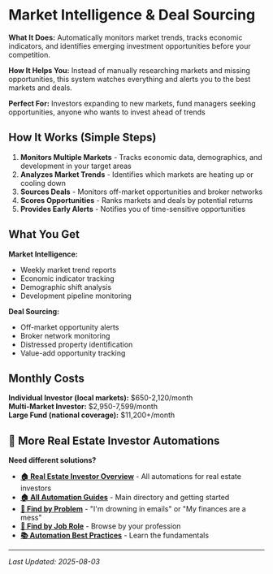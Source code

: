 # Market Intelligence & Deal Sourcing

**What It Does:** Automatically monitors market trends, tracks economic indicators, and identifies emerging investment opportunities before your competition.

**How It Helps You:** Instead of manually researching markets and missing opportunities, this system watches everything and alerts you to the best markets and deals.

**Perfect For:** Investors expanding to new markets, fund managers seeking opportunities, anyone who wants to invest ahead of trends

## How It Works (Simple Steps)

1. **Monitors Multiple Markets** - Tracks economic data, demographics, and development in your target areas
2. **Analyzes Market Trends** - Identifies which markets are heating up or cooling down
3. **Sources Deals** - Monitors off-market opportunities and broker networks
4. **Scores Opportunities** - Ranks markets and deals by potential returns
5. **Provides Early Alerts** - Notifies you of time-sensitive opportunities

## What You Get

**Market Intelligence:**
- Weekly market trend reports
- Economic indicator tracking
- Demographic shift analysis
- Development pipeline monitoring

**Deal Sourcing:**
- Off-market opportunity alerts
- Broker network monitoring
- Distressed property identification
- Value-add opportunity tracking

## Monthly Costs

**Individual Investor (local markets):** $650-2,120/month  
**Multi-Market Investor:** $2,950-7,599/month  
**Large Fund (national coverage):** $11,200+/month

## 🔗 More Real Estate Investor Automations

**Need different solutions?**
- **[🏠 Real Estate Investor Overview](Real%20Estate%20Investor%20Overview.md)** - All automations for real estate investors
- **[🏠 All Automation Guides](../../../AI%20Automations%20Guide.md)** - Main directory and getting started
- **[🎯 Find by Problem](../../../Automation%20Workflows%20by%20Problem.md)** - "I'm drowning in emails" or "My finances are a mess"
- **[👔 Find by Job Role](../../../Automation%20Workflows%20by%20Job%20Role.md)** - Browse by your profession
- **[📚 Automation Best Practices](../../../Automation%20Best%20Practices.md)** - Learn the fundamentals

---
*Last Updated: 2025-08-03*